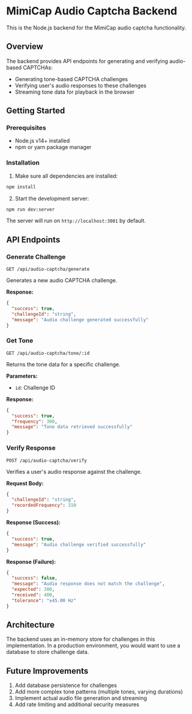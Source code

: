# MimiCap Audio Captcha Backend

This is the Node.js backend for the MimiCap audio captcha functionality.

## Overview

The backend provides API endpoints for generating and verifying audio-based CAPTCHAs:

- Generating tone-based CAPTCHA challenges
- Verifying user's audio responses to these challenges
- Streaming tone data for playback in the browser

## Getting Started

### Prerequisites

- Node.js v14+ installed
- npm or yarn package manager

### Installation

1. Make sure all dependencies are installed:

```bash
npm install
```

2. Start the development server:

```bash
npm run dev:server
```

The server will run on `http://localhost:3001` by default.

## API Endpoints

### Generate Challenge

```
GET /api/audio-captcha/generate
```

Generates a new audio CAPTCHA challenge.

**Response:**

```json
{
  "success": true,
  "challengeId": "string",
  "message": "Audio challenge generated successfully"
}
```

### Get Tone

```
GET /api/audio-captcha/tone/:id
```

Returns the tone data for a specific challenge.

**Parameters:**

- `id`: Challenge ID

**Response:**

```json
{
  "success": true,
  "frequency": 300,
  "message": "Tone data retrieved successfully"
}
```

### Verify Response

```
POST /api/audio-captcha/verify
```

Verifies a user's audio response against the challenge.

**Request Body:**

```json
{
  "challengeId": "string",
  "recordedFrequency": 310
}
```

**Response (Success):**

```json
{
  "success": true,
  "message": "Audio challenge verified successfully"
}
```

**Response (Failure):**

```json
{
  "success": false,
  "message": "Audio response does not match the challenge",
  "expected": 300,
  "received": 400,
  "tolerance": "±45.00 Hz"
}
```

## Architecture

The backend uses an in-memory store for challenges in this implementation. In a production environment, you would want to use a database to store challenge data.

## Future Improvements

1. Add database persistence for challenges
2. Add more complex tone patterns (multiple tones, varying durations)
3. Implement actual audio file generation and streaming
4. Add rate limiting and additional security measures
